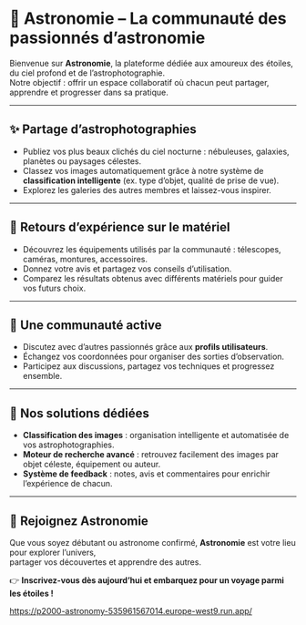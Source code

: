 

# 🌌 Astronomie – La communauté des passionnés d’astronomie

Bienvenue sur **Astronomie**, la plateforme dédiée aux amoureux des étoiles, du ciel profond et de l’astrophotographie.  
Notre objectif : offrir un espace collaboratif où chacun peut partager, apprendre et progresser dans sa pratique.

---

## ✨ Partage d’astrophotographies

- Publiez vos plus beaux clichés du ciel nocturne : nébuleuses, galaxies, planètes ou paysages célestes.  
- Classez vos images automatiquement grâce à notre système de **classification intelligente** (ex. type d’objet, qualité de prise de vue).  
- Explorez les galeries des autres membres et laissez-vous inspirer.

---

## 🔭 Retours d’expérience sur le matériel

- Découvrez les équipements utilisés par la communauté : télescopes, caméras, montures, accessoires.  
- Donnez votre avis et partagez vos conseils d’utilisation.  
- Comparez les résultats obtenus avec différents matériels pour guider vos futurs choix.

---

## 💬 Une communauté active

- Discutez avec d’autres passionnés grâce aux **profils utilisateurs**.  
- Échangez vos coordonnées pour organiser des sorties d’observation.  
- Participez aux discussions, partagez vos techniques et progressez ensemble.

---

## 🚀 Nos solutions dédiées

- **Classification des images** : organisation intelligente et automatisée de vos astrophotographies.  
- **Moteur de recherche avancé** : retrouvez facilement des images par objet céleste, équipement ou auteur.  
- **Système de feedback** : notes, avis et commentaires pour enrichir l’expérience de chacun.  

---

## 🌠 Rejoignez Astronomie

Que vous soyez débutant ou astronome confirmé, **Astronomie** est votre lieu pour explorer l’univers,  
partager vos découvertes et apprendre des autres.  

👉 **Inscrivez-vous dès aujourd’hui et embarquez pour un voyage parmi les étoiles !**


https://p2000-astronomy-535961567014.europe-west9.run.app/